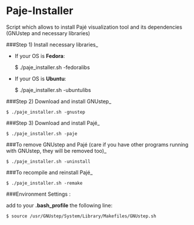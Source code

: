 Paje-Installer
==============

Script which allows to install Pajé visualization tool and its dependencies (GNUstep and necessary libraries)


###Step 1) Install necessary libraries_

- If your OS is __Fedora__:

    $ ./paje_installer.sh -fedoralibs

- If your OS is __Ubuntu__:

    $ ./paje_installer.sh -ubuntulibs

###Step 2) Download and install GNUstep_

    $ ./paje_installer.sh -gnustep

###Step 3) Download and install Pajé_

    $ ./paje_installer.sh -paje

###To remove GNUstep and Pajé (care if you have other programs running with GNUstep, they will be removed too)_

    $ ./paje_installer.sh -uninstall

###To recompile and reinstall Pajé_

    $ ./paje_installer.sh -remake

###Environment Settings : 

add to your __.bash_profile__ the following line:

    $ source /usr/GNUstep/System/Library/Makefiles/GNUstep.sh


